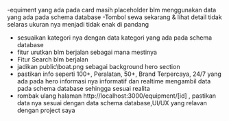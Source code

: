 -equiment yang ada pada card masih placeholder blm menggunakan data yang ada pada schema database
-Tombol sewa sekarang & lihat detail tidak selaras ukuran nya menjadi tidak enak di pandang 
- sesuaikan kategori nya dengan data kategori yang ada pada schema database
- fitur urutkan blm berjalan sebagai mana mestinya 
- Fitur Search blm berjalan
- jadikan public\boat.png sebagai background hero section
- pastikan info seperti 100+, Peralatan, 50+, Brand Terpercaya, 24/7 yang ada pada hero informasi nya informatif dan realtime mengambil data pada schema database sehingga sesuai realita 
- rombak ulang halaman http://localhost:3000/equipment/[id] , pastikan data nya sesuai dengan data schema database,UI/UX yang relavan dengan project saya 

